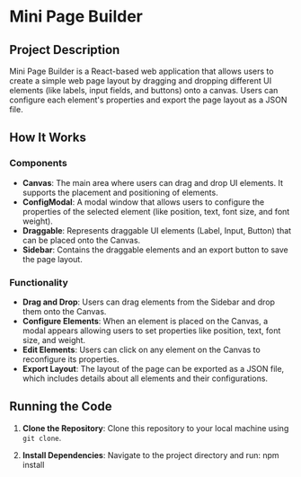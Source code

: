 # Mini Page Builder

## Project Description

Mini Page Builder is a React-based web application that allows users to create a simple web page layout by dragging and dropping different UI elements (like labels, input fields, and buttons) onto a canvas. Users can configure each element's properties and export the page layout as a JSON file.

## How It Works

### Components

- **Canvas**: The main area where users can drag and drop UI elements. It supports the placement and positioning of elements.
- **ConfigModal**: A modal window that allows users to configure the properties of the selected element (like position, text, font size, and font weight).
- **Draggable**: Represents draggable UI elements (Label, Input, Button) that can be placed onto the Canvas.
- **Sidebar**: Contains the draggable elements and an export button to save the page layout.

### Functionality

- **Drag and Drop**: Users can drag elements from the Sidebar and drop them onto the Canvas.
- **Configure Elements**: When an element is placed on the Canvas, a modal appears allowing users to set properties like position, text, font size, and weight.
- **Edit Elements**: Users can click on any element on the Canvas to reconfigure its properties.
- **Export Layout**: The layout of the page can be exported as a JSON file, which includes details about all elements and their configurations.

## Running the Code

1. **Clone the Repository**: Clone this repository to your local machine using `git clone`.

2. **Install Dependencies**:
   Navigate to the project directory and run:
   npm install
